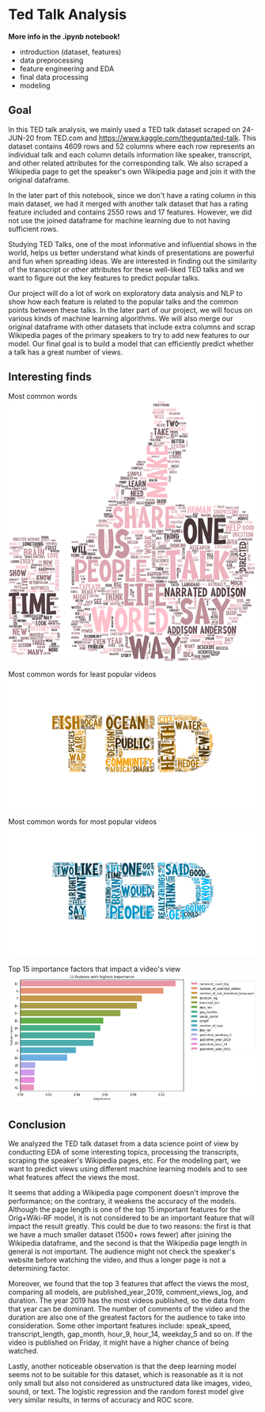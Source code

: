 # Ted Talk Analysis

**More info in the .ipynb notebook!**
- introduction (dataset, features)
- data preprocessing
- feature engineering and EDA
- final data processing
- modeling

## Goal
In this TED talk analysis, we mainly used a TED talk dataset scraped on 24-JUN-20 from TED.com and https://www.kaggle.com/thegupta/ted-talk. This dataset contains 4609 rows and 52 columns where each row represents an individual talk and each column details information like speaker, transcript, and other related attributes for the corresponding talk. We also scraped a Wikipedia page to get the speaker's own Wikipedia page and join it with the original dataframe.

In the later part of this notebook, since we don't have a rating column in this main dataset, we had it merged with another talk dataset that has a rating feature included and contains 2550 rows and 17 features. However, we did not use the joined dataframe for machine learning due to not having sufficient rows.

Studying TED Talks, one of the most informative and influential shows in the world, helps us better understand what kinds of presentations are powerful and fun when spreading ideas. We are interested in finding out the similarity of the transcript or other attributes for these well-liked TED talks and we want to figure out the key features to predict popular talks.

Our project will do a lot of work on exploratory data analysis and NLP to show how each feature is related to the popular talks and the common points between these talks. In the later part of our project, we will focus on various kinds of machine learning algorithms. We will also merge our original dataframe with other datasets that include extra columns and scrap Wikipedia pages of the primary speakers to try to add new features to our model. Our final goal is to build a model that can efficiently predict whether a talk has a great number of views.

## Interesting finds

Most common words
![most_common](screenshots/most_common.png)

Most common words for least popular videos
![least_popular](screenshots/least_popular.png)

Most common words for most popular videos
![most_popular](screenshots/most_popular.png)

Top 15 importance factors that impact a video's view 
![top_15_importance](screenshots/top_15_importance.png)


## Conclusion
We analyzed the TED talk dataset from a data science point of view by conducting EDA of some interesting topics, processing the transcripts, scraping the speaker's Wikipedia pages, etc. For the modeling part, we want to predict views using different machine learning models and to see what features affect the views the most.

It seems that adding a Wikipedia page component doesn't improve the performance; on the contrary, it weakens the accuracy of the models. Although the page length is one of the top 15 important features for the Orig+Wiki-RF model, it is not considered to be an important feature that will impact the result greatly. This could be due to two reasons: the first is that we have a much smaller dataset (1500+ rows fewer) after joining the Wikipedia dataframe, and the second is that the Wikipedia page length in general is not important. The audience might not check the speaker's website before watching the video, and thus a longer page is not a determining factor.

Moreover, we found that the top 3 features that affect the views the most, comparing all models, are published_year_2019, comment_views_log, and duration. The year 2019 has the most videos published, so the data from that year can be dominant. The number of comments of the video and the duration are also one of the greatest factors for the audience to take into consideration. Some other important features include: speak_speed, transcript_length, gap_month, hour_9, hour_14, weekday_5 and so on. If the video is published on Friday, it might have a higher chance of being watched.

Lastly, another noticeable observation is that the deep learning model seems not to be suitable for this dataset, which is reasonable as it is not only small but also not considered as unstructured data like images, video, sound, or text. The logistic regression and the random forest model give very similar results, in terms of accuracy and ROC score.

##


